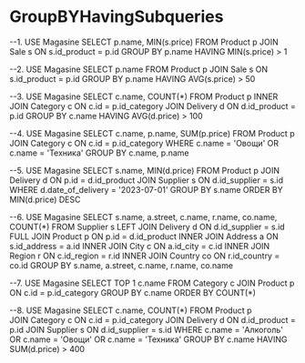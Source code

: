 # GroupBYHavingSubqueries

--1. 
USE Magasine
SELECT p.name, MIN(s.price)
FROM Product p
JOIN Sale s ON s.id_product = p.id
GROUP BY p.name
HAVING MIN(s.price) > 1

--2.
USE Magasine
SELECT p.name
FROM Product p
JOIN Sale s ON s.id_product = p.id
GROUP BY p.name
HAVING AVG(s.price) > 50

--3.
USE Magasine
SELECT c.name, COUNT(*)
FROM Product p
INNER JOIN Category c ON c.id = p.id_category
JOIN Delivery d ON d.id_product = p.id
GROUP BY c.name
HAVING AVG(d.price) > 100

--4. 
USE Magasine
SELECT c.name, p.name, SUM(p.price)
FROM Product p
JOIN Category c ON c.id = p.id_category
WHERE c.name = 'Овощи' OR c.name = 'Техника'
GROUP BY c.name, p.name

--5.
USE Magasine
SELECT s.name, MIN(d.price)
FROM Product p
JOIN Delivery d ON p.id = d.id_product
JOIN Supplier s ON d.id_supplier = s.id
WHERE d.date_of_delivery = '2023-07-01'
GROUP BY s.name
ORDER BY MIN(d.price) DESC

--6.
USE Magasine
SELECT s.name, a.street, c.name, r.name, co.name, COUNT(*)
FROM Supplier s
LEFT JOIN Delivery d ON d.id_supplier = s.id
FULL JOIN Product p ON p.id = d.id_product
INNER JOIN Address a ON s.id_address = a.id
INNER JOIN City c ON a.id_city = c.id
INNER JOIN Region r ON c.id_region = r.id
INNER JOIN Country co ON r.id_country = co.id
GROUP BY s.name, a.street, c.name, r.name, co.name

--7.
USE Magasine 
SELECT TOP 1 c.name
FROM Category c
JOIN Product p ON c.id = p.id_category
GROUP BY c.name
ORDER BY COUNT(*)

--8.
USE Magasine
SELECT c.name, COUNT(*)
FROM Product p  
JOIN Category c ON c.id = p.id_category
JOIN Delivery d ON d.id_product = p.id
JOIN Supplier s ON d.id_supplier = s.id
WHERE c.name = 'Алкоголь' OR c.name = 'Овощи' OR c.name = 'Техника'
GROUP BY c.name
HAVING SUM(d.price) > 400

